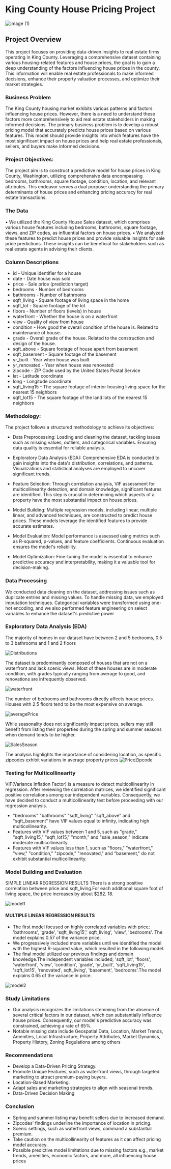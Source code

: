 # King County House Pricing Project 
![image (1)](https://github.com/ericwambua/dsc-phase-2-project-v2-3/assets/133090475/33cf5ce0-532d-4538-a209-584aa5e0fb10)
## Project Overview

This project focuses on providing data-driven insights to real estate firms operating in King County. Leveraging a comprehensive dataset containing various housing-related features and house prices, the goal is to gain a deep understanding of the factors influencing house prices in the county. This information will enable real estate professionals to make informed decisions, enhance their property valuation processes, and optimize their market strategies.
### Business Problem

The King County housing market exhibits various patterns and factors influencing house prices. However, there is a need to understand these factors more comprehensively to aid real estate stakeholders in making informed decisions. The primary business problem is to develop a robust pricing model that accurately predicts house prices based on various features. This model should provide insights into which features have the most significant impact on house prices and help real estate professionals, sellers, and buyers make informed decisions.

### Project Objectives:
The project aim is to construct a predictive model for house prices in King County, Washington, utilizing comprehensive data encompassing bedrooms, bathrooms, square footage, condition, location, and relevant attributes. This endeavor serves a dual purpose: understanding the primary determinants of house prices and enhancing pricing accuracy for real estate transactions.

### The Data

• We utilized the King County House Sales dataset, 
which comprises various house features including 
bedrooms,  bathrooms,  square  footage,  views, 
and ZIP codes,  as influential factors on house 
prices.
• We  analyzed  these  features  to  predict  house 
prices and provide valuable insights for sale price 
predictions. These insights can be beneficial for 
stakeholders  such  as  real  estate  agents  in 
advising their clients.

### Column Descriptions
* id - Unique identifier for a house
* date - Date house was sold
* price - Sale price (prediction target)
* bedrooms - Number of bedrooms
* bathrooms - Number of bathrooms
* sqft_living - Square footage of living space in the home
* sqft_lot - Square footage of the lot
* floors - Number of floors (levels) in house
* waterfront - Whether the house is on a waterfront
* view - Quality of view from house
* condition - How good the overall condition of the house is. Related to maintenance of house.
* grade - Overall grade of the house. Related to the construction and design of the house.
* sqft_above - Square footage of house apart from basement
* sqft_basement - Square footage of the basement
* yr_built - Year when house was built
* yr_renovated - Year when house was renovated
* zipcode - ZIP Code used by the United States Postal Service
* lat - Latitude coordinate
* long - Longitude coordinate
* sqft_living15 - The square footage of interior housing living space for the nearest 15 neighbors
* sqft_lot15 - The square footage of the land lots of the nearest 15 neighbors

### Methodology:
The project follows a structured methodology to achieve its objectives:

* Data Preprocessing: Loading and cleaning the dataset, tackling issues such as missing values, outliers, and categorical variables. Ensuring data quality is essential for reliable analysis.

* Exploratory Data Analysis (EDA): Comprehensive EDA is conducted to gain insights into the data's distribution, correlations, and patterns. Visualizations and statistical analyses are employed to uncover significant trends.

* Feature Selection: Through correlation analysis, VIF assessment for multicollinearity detection, and domain knowledge, significant features are identified. This step is crucial in determining which aspects of a property have the most substantial impact on house prices.
  
* Model Building: Multiple regression models, including linear, multiple linear, and advanced techniques, are constructed to predict house prices. These models leverage the identified features to provide accurate estimates.
  
* Model Evaluation: Model performance is assessed using metrics such as R-squared, p-values, and feature coefficients. Continuous evaluation ensures the model's reliability.

* Model Optimization: Fine-tuning the model is essential to enhance predictive accuracy and interpretability, making it a valuable tool for decision-making.

### Data Processing
We conducted data cleaning on the dataset, addressing issues such as duplicate entries and missing values. To handle missing data, we employed imputation techniques. Categorical variables were transformed using one-hot encoding, and we also performed feature engineering on select variables to enhance the dataset's predictive power

### Exploratory Data Analysis (EDA)
The  majority  of  homes  in  our dataset have between 2 and 5 bedrooms,  0.5  to  3  bathrooms  and 1 and 2 floors

![Distributions](https://github.com/ericwambua/dsc-phase-2-project-v2-3/assets/133090475/09a55fa6-f460-40ff-a8f2-4060c12d3fff)


The  dataset  is  predominantly composed  of  houses  that  are  not on  a  waterfront  and  lack  scenic views. Most  of  these  houses  are  in moderate  condition,  with  grades typically  ranging  from  average  to good,  and  renovations  are infrequently observed. 

![waterfront](https://github.com/ericwambua/dsc-phase-2-project-v2-3/assets/133090475/bfa58287-0e5f-44dd-834e-2d564890556e)



The number of bedrooms and bathrooms  directly  affects house prices. Houses with 2.5 floors tend to be  the  most  expensive  on average.

![averagePrice](https://github.com/ericwambua/dsc-phase-2-project-v2-3/assets/133090475/00ee2da6-1eff-4168-84a0-c59b44b98326)

While  seasonality  does  not significantly impact prices, sellers may still benefit from listing their properties during  the  spring  and  summer seasons  when  demand  tends  to  be higher.

![SalesSeason](https://github.com/ericwambua/dsc-phase-2-project-v2-3/assets/133090475/bae61ec9-346a-48c9-98d5-a790ec6c164f)


The analysis highlights the importance of considering location, as specific zipcodes exhibit variations in average property prices
![PriceZipcode](https://github.com/ericwambua/dsc-phase-2-project-v2-3/assets/133090475/852aace6-0a7d-4d55-977c-43c7234a46bc)

### Testing for Multicollinearity
VIF(Variance Inflation Factor) is a measure to detect multicollinearity in regression.
After reviewing the correlation matrices, we identified significant positive correlations among our independent variables. Consequently, we have decided to conduct a multicollinearity test before proceeding with our regression analysis.
* "bedrooms" "bathrooms" "sqft_living" "sqft_above" and "sqft_basement" have VIF values equal to infinity, indicating high multicollinearity. 
* Features with VIF values between 1 and 5, such as "grade," "sqft_living15," "sqft_lot15," "month," and "sale_season," indicate moderate multicollinearity. 
* Features with VIF values less than 1, such as "floors," "waterfront," "view," "condition," "zipcode," "renovated," and "basement," do not exhibit substantial multicollinearity.

### Model Building and Evaluation
SIMPLE LINEAR REGRESSION RESULTS
There  is  a  strong  positive correlation  between  price  and sqft_living.For each additional square foot of living  space,  the  price  increases by about $282. 18.


![model1](https://github.com/ericwambua/dsc-phase-2-project-v2-3/assets/133090475/17708d17-692d-4f0b-aa51-383d4dc5d493)


#### MULTIPLE LINEAR REGRESSION RESULTS
* The first model focused on highly correlated  variables  with  price; 'bathrooms',  'grade', 'sqft_living15',' sqft_living', 'view', 'bedrooms'.
 The model explains 0.57  of the variance price.
* We progressively included more variables until we identified the model with the highest R-squared value, which resulted in the following model.
* The  final  model  utilized  our previous  findings  and  domain knowledge.The  independent  variables  included; 'sqft_lot',  'floors',  'waterfront',  'view', 'condition',  'grade',  'yr_built', 'sqft_living15',  'sqft_lot15',  'renovated', sqft_living', 'basement', 'bedrooms'.The  model  explains  0.65  of  the variance in price.

![model2](https://github.com/ericwambua/dsc-phase-2-project-v2-3/assets/133090475/54d2c90a-0dcb-454e-8f20-7e73fc04ce1b)


### Study Limitations
* Our analysis recognizes the limitations stemming from the absence 
of several critical factors in our dataset, which can substantially 
influence  house  prices.  Consequently,  our  model's  predictive 
accuracy was constrained, achieving a rate of 65%. 
* Notable  missing  data  include  Geospatial  Data,  Location,  Market 
Trends, Amenities, Local Infrastructure,  Property Attributes, Market 
Dynamics, Property History, Zoning Regulations among others

### Recommendations
* Develop a Data-Driven Pricing Strategy.
* Promote Unique Features, such as waterfront views, through 
targeted marketing to attract premium-paying buyers.
* Location-Based Marketing.
* Adapt sales and marketing strategies to align with seasonal 
trends.
* Data-Driven Decision Making
### Conclusion
* Spring  and  summer  listing  may  benefit  sellers  due  to  increased 
demand.
* Zipcodes' findings underline the importance of location in pricing. 
* Scenic settings, such as waterfront views, command a substantial 
premium.
* Take caution on the multicollinearity of features as it can affect pricing 
model accuracy. 
* Possible  predictive  model  limitations  due  to  missing  factors  e.g., 
market trends, amenities, economic factors, and more, all influencing house prices






